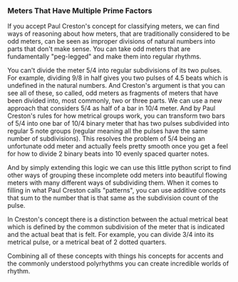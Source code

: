 ### Meters That Have Multiple Prime Factors
If you accept Paul Creston's concept for classifying meters, we can find ways of reasoning about how meters, that are traditionally considered to be odd meters, can be seen as improper divisions of natural numbers into parts that don't make sense. You can take odd meters that are fundamentally "peg-legged" and make them into regular rhythms.

You can't divide the meter 5/4 into regular subdivisions of its two pulses. For example, dividing 9/8 in half gives you two pulses of 4.5 beats which is undefined in the natural numbers. And Creston's argument is that you can see all of these, so called, odd meters as fragments of meters that have been divided into, most commonly, two or three parts. We can use a new approach that considers 5/4 as half of a bar in 10/4 meter. And by Paul Creston's rules for how metrical groups work, you can transform two bars of 5/4 into one bar of 10/4 binary meter that has two pulses subdivided into regular 5 note groups (regular meaning all the pulses have the same number of subdivisions). This resolves the problem of 5/4 being an unfortunate odd meter and actually feels pretty smooth once you get a feel for how to divide 2 binary beats into 10 evenly spaced quarter notes.

And by simply extending this logic we can use this little python script to find other ways of grouping these incomplete odd meters into beautiful flowing meters with many different ways of subdividing them. When it comes to filling in what Paul Creston calls "patterns", you can use additive concepts that sum to the number that is that same as the subdivision count of the pulse.

In Creston's concept there is a distinction between the actual metrical beat which is defined by the common subdivision of the meter that is indicated and the actual beat that is felt. For example, you can divide 3/4 into its metrical pulse, or a metrical beat of 2 dotted quarters.

Combining all of these concepts with things his concepts for accents and the commonly understood polyrhythms you can create incredible worlds of rhythm.
